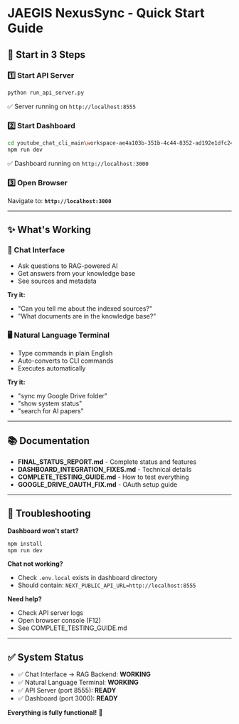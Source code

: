 # JAEGIS NexusSync - Quick Start Guide

## 🚀 Start in 3 Steps

### 1️⃣ Start API Server
```bash
python run_api_server.py
```
✅ Server running on `http://localhost:8555`

### 2️⃣ Start Dashboard
```bash
cd youtube_chat_cli_main\workspace-ae4a103b-351b-4c44-8352-ad192e1dfc24
npm run dev
```
✅ Dashboard running on `http://localhost:3000`

### 3️⃣ Open Browser
Navigate to: **`http://localhost:3000`**

---

## ✨ What's Working

### 💬 Chat Interface
- Ask questions to RAG-powered AI
- Get answers from your knowledge base
- See sources and metadata

**Try it:**
- "Can you tell me about the indexed sources?"
- "What documents are in the knowledge base?"

### 🖥️ Natural Language Terminal
- Type commands in plain English
- Auto-converts to CLI commands
- Executes automatically

**Try it:**
- "sync my Google Drive folder"
- "show system status"
- "search for AI papers"

---

## 📚 Documentation

- **FINAL_STATUS_REPORT.md** - Complete status and features
- **DASHBOARD_INTEGRATION_FIXES.md** - Technical details
- **COMPLETE_TESTING_GUIDE.md** - How to test everything
- **GOOGLE_DRIVE_OAUTH_FIX.md** - OAuth setup guide

---

## 🔧 Troubleshooting

**Dashboard won't start?**
```bash
npm install
npm run dev
```

**Chat not working?**
- Check `.env.local` exists in dashboard directory
- Should contain: `NEXT_PUBLIC_API_URL=http://localhost:8555`

**Need help?**
- Check API server logs
- Open browser console (F12)
- See COMPLETE_TESTING_GUIDE.md

---

## ✅ System Status

- ✅ Chat Interface → RAG Backend: **WORKING**
- ✅ Natural Language Terminal: **WORKING**
- ✅ API Server (port 8555): **READY**
- ✅ Dashboard (port 3000): **READY**

**Everything is fully functional!** 🎉

